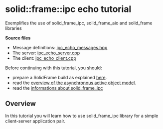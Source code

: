 # solid::frame::ipc echo tutorial

Exemplifies the use of solid_frame_ipc, solid_frame_aio and solid_frame libraries

__Source files__
 * Message definitions: [ipc_echo_messages.hpp](ipc_echo_messages.hpp)
 * The server: [ipc_echo_server.cpp](ipc_echo_server.cpp)
 * The client: [ipc_echo_client.cpp](ipc_echo_client.cpp)

 Before continuing with this tutorial, you should:
 * prepare a SolidFrame build as explained [here](../../README.md#installation).
 * read the [overview of the asynchronous active object model](../../solid/frame/README.md).
 * read the [informations about solid_frame_ipc](../../ipc/README.md)
 
## Overview

In this tutorial you will learn how to use solid_frame_ipc library for a simple client-server application pair.
